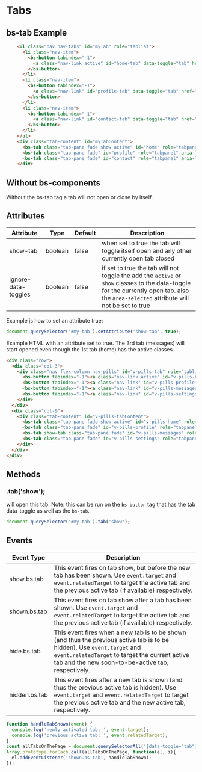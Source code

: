 # Tabs

## bs-tab Example

<vue-html-wrapper class="mt-3">
  <template slot="example">
    <ul class="nav nav-tabs" id="myTab" role="tablist">
      <li class="nav-item">
        <bs-button v-pre tabindex="-1">
          <a class="nav-link active" id="home-tab" data-toggle="tab" href="#home" role="tab" aria-controls="home" aria-selected="true">Home</a>
        </bs-button>
      </li>
      <li class="nav-item">
        <bs-button v-pre tabindex="-1">
          <a class="nav-link" id="profile-tab" data-toggle="tab" href="#profile" role="tab" aria-controls="profile" aria-selected="false">Profile</a>
        </bs-button>
      </li>
      <li class="nav-item">
        <bs-button v-pre tabindex="-1">
          <a class="nav-link" id="contact-tab" data-toggle="tab" href="#contact" role="tab" aria-controls="contact" aria-selected="false">Contact</a>
        </bs-button>
      </li>
    </ul>
    <div class="tab-content" id="myTabContent">
      <bs-tab v-pre class="tab-pane fade show active" id="home" role="tabpanel" aria-labelledby="home-tab">
        Lorem Ipsum is simply dummy text of the printing and typesetting industry. Lorem Ipsum has been the industry's standard dummy text ever since the 1500s, when an unknown printer took a galley of type and scrambled it to make a type specimen book. It has survived not only five centuries, but also the leap into electronic typesetting, remaining essentially unchanged. It was popularised in the 1960s with the release of Letraset sheets containing Lorem Ipsum passages, and more recently with desktop publishing software like Aldus PageMaker including versions of Lorem Ipsum.
      </bs-tab>
      <bs-tab v-pre class="tab-pane fade" id="profile" role="tabpanel" aria-labelledby="profile-tab">
        Contrary to popular belief, Lorem Ipsum is not simply random text. It has roots in a piece of classical Latin literature from 45 BC, making it over 2000 years old. Richard McClintock, a Latin professor at Hampden-Sydney College in Virginia, looked up one of the more obscure Latin words, consectetur, from a Lorem Ipsum passage, and going through the cites of the word in classical literature, discovered the undoubtable source. Lorem Ipsum comes from sections 1.10.32 and 1.10.33 of "de Finibus Bonorum et Malorum" (The Extremes of Good and Evil) by Cicero, written in 45 BC. This book is a treatise on the theory of ethics, very popular during the Renaissance. The first line of Lorem Ipsum, "Lorem ipsum dolor sit amet..", comes from a line in section 1.10.32.
      </bs-tab>
      <bs-tab v-pre class="tab-pane fade" id="contact" role="tabpanel" aria-labelledby="contact-tab">
        It is a long established fact that a reader will be distracted by the readable content of a page when looking at its layout. The point of using Lorem Ipsum is that it has a more-or-less normal distribution of letters, as opposed to using 'Content here, content here', making it look like readable English. Many desktop publishing packages and web page editors now use Lorem Ipsum as their default model text, and a search for 'lorem ipsum' will uncover many web sites still in their infancy. Various versions have evolved over the years, sometimes by accident, sometimes on purpose (injected humour and the like).
      </bs-tab>
    </div>
  </template>
</vue-html-wrapper>

```html
    <ul class="nav nav-tabs" id="myTab" role="tablist">
      <li class="nav-item">
        <bs-button tabindex="-1">
          <a class="nav-link active" id="home-tab" data-toggle="tab" href="#home" role="tab" aria-controls="home" aria-selected="true">Home</a>
        </bs-button>
      </li>
      <li class="nav-item">
        <bs-button tabindex="-1">
          <a class="nav-link" id="profile-tab" data-toggle="tab" href="#profile" role="tab" aria-controls="profile" aria-selected="false">Profile</a>
        </bs-button>
      </li>
      <li class="nav-item">
        <bs-button tabindex="-1">
          <a class="nav-link" id="contact-tab" data-toggle="tab" href="#contact" role="tab" aria-controls="contact" aria-selected="false">Contact</a>
        </bs-button>
      </li>
    </ul>
    <div class="tab-content" id="myTabContent">
      <bs-tab class="tab-pane fade show active" id="home" role="tabpanel" aria-labelledby="home-tab">...</bs-tab>
      <bs-tab class="tab-pane fade" id="profile" role="tabpanel" aria-labelledby="profile-tab">...</bs-tab>
      <bs-tab class="tab-pane fade" id="contact" role="tabpanel" aria-labelledby="contact-tab">...</bs-tab>
    </div>
```

## Without bs-components

Without the bs-tab tag a tab will not open or close by itself.


## Attributes
| Attribute | Type | Default | Description |
| --- | --- | --- | --- |
| show-tab | boolean | false | when set to true the tab will toggle itself open and any other currently open tab closed |
| ignore-data-toggles | boolean | false | if set to true the tab will not toggle the add the `active` or `show` classes to the data-toggle for the currently open tab.  also the `area-selected` attribute will not be set to true |


Example js how to set an attribute true:
```js
document.querySelector('#my-tab').setAttribute('show-tab', true);
```
Example HTML with an attribute set to true.  The 3rd tab (messages) will start opened even though the 1st tab (home) has the active classes.
```html
<div class="row">
  <div class="col-3">
    <div class="nav flex-column nav-pills" id="v-pills-tab" role="tablist" aria-orientation="vertical">
      <bs-button tabindex="-1"><a class="nav-link active" id="v-pills-home-tab" data-toggle="pill" href="#v-pills-home" role="tab" aria-controls="v-pills-home" aria-selected="true">Home</a></bs-button>
      <bs-button tabindex="-1"><a class="nav-link" id="v-pills-profile-tab" data-toggle="pill" href="#v-pills-profile" role="tab" aria-controls="v-pills-profile" aria-selected="false">Profile</a></bs-button>
      <bs-button tabindex="-1"><a class="nav-link" id="v-pills-messages-tab" data-toggle="pill" href="#v-pills-messages" role="tab" aria-controls="v-pills-messages" aria-selected="false">Messages</a></bs-button>
      <bs-button tabindex="-1"><a class="nav-link" id="v-pills-settings-tab" data-toggle="pill" href="#v-pills-settings" role="tab" aria-controls="v-pills-settings" aria-selected="false">Settings</a></bs-button>
    </div>
  </div>
  <div class="col-9">
    <div class="tab-content" id="v-pills-tabContent">
      <bs-tab class="tab-pane fade show active" id="v-pills-home" role="tabpanel" aria-labelledby="v-pills-home-tab">tab1</bs-tab>
      <bs-tab class="tab-pane fade" id="v-pills-profile" role="tabpanel" aria-labelledby="v-pills-profile-tab">tab2</bs-tab>
      <bs-tab show-tab class="tab-pane fade" id="v-pills-messages" role="tabpanel" aria-labelledby="v-pills-messages-tab">tab3</bs-tab>
      <bs-tab class="tab-pane fade" id="v-pills-settings" role="tabpanel" aria-labelledby="v-pills-settings-tab">tab4</bs-tab>
    </div>
  </div>
</div>
```

## Methods

### .tab('show');
will open this tab.  Note: this can be run on the `bs-button` tag that has the tab data-toggle as well as the `bs-tab`.

```js
document.querySelector('#my-tab').tab('show');
```

## Events

| Event Type | Description |
| --- | --- |
| show.bs.tab | This event fires on tab show, but before the new tab has been shown. Use `event.target` and `event.relatedTarget` to target the active tab and the previous active tab (if available) respectively. |
| shown.bs.tab | This event fires on tab show after a tab has been shown. Use `event.target` and `event.relatedTarget` to target the active tab and the previous active tab (if available) respectively. |
| hide.bs.tab | This event fires when a new tab is to be shown (and thus the previous active tab is to be hidden). Use `event.target` and `event.relatedTarget` to target the current active tab and the new soon-to-be-active tab, respectively. |
| hidden.bs.tab | This event fires after a new tab is shown (and thus the previous active tab is hidden). Use `event.target` and `event.relatedTarget` to target the previous active tab and the new active tab, respectively. |

```js
function handleTabShown(event) {
  console.log('newly activated tab: ', event.target);
  console.log('previous active tab: ', event.relatedTarget);
}
const allTabsOnThePage = document.querySelectorAll('[data-toggle="tab"], [data-toggle="pill"], [data-toggle="list"]');
Array.prototype.forEach.call(allTabsOnThePage, function(el, i){
  el.addEventListener('shown.bs.tab', handleTabShown);
});
```

